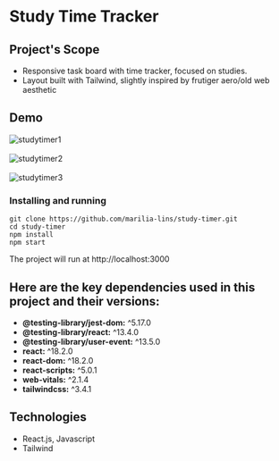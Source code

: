 # Study Time Tracker

## Project's Scope

* Responsive task board with time tracker, focused on studies.
* Layout built with Tailwind, slightly inspired by frutiger aero/old web aesthetic

## Demo
![studytimer1](https://github.com/marilia-lins/study-timer/assets/121808358/4427f758-5f20-4872-9009-319f5eb29050)
<br/>
<br/>
![studytimer2](https://github.com/marilia-lins/study-timer/assets/121808358/ea2bac0c-3c15-4f82-a6a2-c56bc9ea37f5)
<br/>
<br/>
![studytimer3](https://github.com/marilia-lins/study-timer/assets/121808358/50e7e590-fcab-4013-b24e-84575ab96945)

### Installing and running

```
git clone https://github.com/marilia-lins/study-timer.git
cd study-timer
npm install
npm start
```

The project will run at http://localhost:3000

## Here are the key dependencies used in this project and their versions:

- **@testing-library/jest-dom:** ^5.17.0
- **@testing-library/react:** ^13.4.0
- **@testing-library/user-event:** ^13.5.0
- **react:** ^18.2.0
- **react-dom:** ^18.2.0
- **react-scripts:** ^5.0.1
- **web-vitals:** ^2.1.4
- **tailwindcss:** ^3.4.1

## Technologies

* React.js, Javascript
* Tailwind
